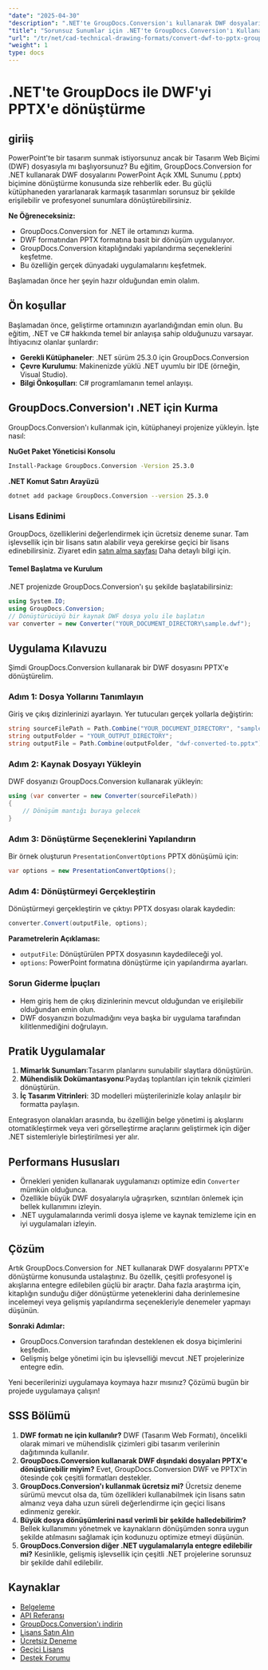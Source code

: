 ```yaml
---
"date": "2025-04-30"
"description": ".NET'te GroupDocs.Conversion'ı kullanarak DWF dosyalarını PowerPoint sunumlarına nasıl dönüştüreceğinizi öğrenin, tasarım sunum sürecinizi kolaylaştırın."
"title": "Sorunsuz Sunumlar için .NET'te GroupDocs.Conversion'ı Kullanarak DWF'yi PPTX'e Dönüştürme"
"url": "/tr/net/cad-technical-drawing-formats/convert-dwf-to-pptx-groupdocs-dotnet/"
"weight": 1
type: docs
---
```

# .NET'te GroupDocs ile DWF'yi PPTX'e dönüştürme
## giriiş
PowerPoint'te bir tasarım sunmak istiyorsunuz ancak bir Tasarım Web Biçimi (DWF) dosyasıyla mı başlıyorsunuz? Bu eğitim, GroupDocs.Conversion for .NET kullanarak DWF dosyalarını PowerPoint Açık XML Sunumu (.pptx) biçimine dönüştürme konusunda size rehberlik eder. Bu güçlü kütüphaneden yararlanarak karmaşık tasarımları sorunsuz bir şekilde erişilebilir ve profesyonel sunumlara dönüştürebilirsiniz.

**Ne Öğreneceksiniz:**
- GroupDocs.Conversion for .NET ile ortamınızı kurma.
- DWF formatından PPTX formatına basit bir dönüşüm uygulanıyor.
- GroupDocs.Conversion kitaplığındaki yapılandırma seçeneklerini keşfetme.
- Bu özelliğin gerçek dünyadaki uygulamalarını keşfetmek.

Başlamadan önce her şeyin hazır olduğundan emin olalım.

## Ön koşullar
Başlamadan önce, geliştirme ortamınızın ayarlandığından emin olun. Bu eğitim, .NET ve C# hakkında temel bir anlayışa sahip olduğunuzu varsayar. İhtiyacınız olanlar şunlardır:

- **Gerekli Kütüphaneler**: .NET sürüm 25.3.0 için GroupDocs.Conversion
- **Çevre Kurulumu**: Makinenizde yüklü .NET uyumlu bir IDE (örneğin, Visual Studio).
- **Bilgi Önkoşulları**: C# programlamanın temel anlayışı.

## GroupDocs.Conversion'ı .NET için Kurma
GroupDocs.Conversion'ı kullanmak için, kütüphaneyi projenize yükleyin. İşte nasıl:

**NuGet Paket Yöneticisi Konsolu**
```bash
Install-Package GroupDocs.Conversion -Version 25.3.0
```

**.NET Komut Satırı Arayüzü**
```bash
dotnet add package GroupDocs.Conversion --version 25.3.0
```

### Lisans Edinimi
GroupDocs, özelliklerini değerlendirmek için ücretsiz deneme sunar. Tam işlevsellik için bir lisans satın alabilir veya gerekirse geçici bir lisans edinebilirsiniz. Ziyaret edin [satın alma sayfası](https://purchase.groupdocs.com/buy) Daha detaylı bilgi için.

#### Temel Başlatma ve Kurulum
.NET projenizde GroupDocs.Conversion'ı şu şekilde başlatabilirsiniz:
```csharp
using System.IO;
using GroupDocs.Conversion;
// Dönüştürücüyü bir kaynak DWF dosya yolu ile başlatın
var converter = new Converter("YOUR_DOCUMENT_DIRECTORY\sample.dwf");
```

## Uygulama Kılavuzu
Şimdi GroupDocs.Conversion kullanarak bir DWF dosyasını PPTX'e dönüştürelim.

### Adım 1: Dosya Yollarını Tanımlayın
Giriş ve çıkış dizinlerinizi ayarlayın. Yer tutucuları gerçek yollarla değiştirin:
```csharp
string sourceFilePath = Path.Combine("YOUR_DOCUMENT_DIRECTORY", "sample.dwf");
string outputFolder = "YOUR_OUTPUT_DIRECTORY";
string outputFile = Path.Combine(outputFolder, "dwf-converted-to.pptx");
```

### Adım 2: Kaynak Dosyayı Yükleyin
DWF dosyanızı GroupDocs.Conversion kullanarak yükleyin:
```csharp
using (var converter = new Converter(sourceFilePath))
{
    // Dönüşüm mantığı buraya gelecek
}
```

### Adım 3: Dönüştürme Seçeneklerini Yapılandırın
Bir örnek oluşturun `PresentationConvertOptions` PPTX dönüşümü için:
```csharp
var options = new PresentationConvertOptions();
```

### Adım 4: Dönüştürmeyi Gerçekleştirin
Dönüştürmeyi gerçekleştirin ve çıktıyı PPTX dosyası olarak kaydedin:
```csharp
converter.Convert(outputFile, options);
```
**Parametrelerin Açıklaması:**
- `outputFile`: Dönüştürülen PPTX dosyasının kaydedileceği yol.
- `options`: PowerPoint formatına dönüştürme için yapılandırma ayarları.

### Sorun Giderme İpuçları
- Hem giriş hem de çıkış dizinlerinin mevcut olduğundan ve erişilebilir olduğundan emin olun.
- DWF dosyanızın bozulmadığını veya başka bir uygulama tarafından kilitlenmediğini doğrulayın.

## Pratik Uygulamalar
1. **Mimarlık Sunumları**:Tasarım planlarını sunulabilir slaytlara dönüştürün.
2. **Mühendislik Dokümantasyonu**:Paydaş toplantıları için teknik çizimleri dönüştürün.
3. **İç Tasarım Vitrinleri**: 3D modelleri müşterilerinizle kolay anlaşılır bir formatta paylaşın.

Entegrasyon olanakları arasında, bu özelliğin belge yönetimi iş akışlarını otomatikleştirmek veya veri görselleştirme araçlarını geliştirmek için diğer .NET sistemleriyle birleştirilmesi yer alır.

## Performans Hususları
- Örnekleri yeniden kullanarak uygulamanızı optimize edin `Converter` mümkün olduğunca.
- Özellikle büyük DWF dosyalarıyla uğraşırken, sızıntıları önlemek için bellek kullanımını izleyin.
- .NET uygulamalarında verimli dosya işleme ve kaynak temizleme için en iyi uygulamaları izleyin.

## Çözüm
Artık GroupDocs.Conversion for .NET kullanarak DWF dosyalarını PPTX'e dönüştürme konusunda ustalaştınız. Bu özellik, çeşitli profesyonel iş akışlarına entegre edilebilen güçlü bir araçtır. Daha fazla araştırma için, kitaplığın sunduğu diğer dönüştürme yeteneklerini daha derinlemesine incelemeyi veya gelişmiş yapılandırma seçenekleriyle denemeler yapmayı düşünün.

**Sonraki Adımlar:**
- GroupDocs.Conversion tarafından desteklenen ek dosya biçimlerini keşfedin.
- Gelişmiş belge yönetimi için bu işlevselliği mevcut .NET projelerinize entegre edin.

Yeni becerilerinizi uygulamaya koymaya hazır mısınız? Çözümü bugün bir projede uygulamaya çalışın!

## SSS Bölümü
1. **DWF formatı ne için kullanılır?** 
   DWF (Tasarım Web Formatı), öncelikli olarak mimari ve mühendislik çizimleri gibi tasarım verilerinin dağıtımında kullanılır.
2. **GroupDocs.Conversion kullanarak DWF dışındaki dosyaları PPTX'e dönüştürebilir miyim?**
   Evet, GroupDocs.Conversion DWF ve PPTX'in ötesinde çok çeşitli formatları destekler.
3. **GroupDocs.Conversion'ı kullanmak ücretsiz mi?** 
   Ücretsiz deneme sürümü mevcut olsa da, tüm özellikleri kullanabilmek için lisans satın almanız veya daha uzun süreli değerlendirme için geçici lisans edinmeniz gerekir.
4. **Büyük dosya dönüşümlerini nasıl verimli bir şekilde halledebilirim?**
   Bellek kullanımını yönetmek ve kaynakların dönüşümden sonra uygun şekilde atılmasını sağlamak için kodunuzu optimize etmeyi düşünün.
5. **GroupDocs.Conversion diğer .NET uygulamalarıyla entegre edilebilir mi?** 
   Kesinlikle, gelişmiş işlevsellik için çeşitli .NET projelerine sorunsuz bir şekilde dahil edilebilir.

## Kaynaklar
- [Belgeleme](https://docs.groupdocs.com/conversion/net/)
- [API Referansı](https://reference.groupdocs.com/conversion/net/)
- [GroupDocs.Conversion'ı indirin](https://releases.groupdocs.com/conversion/net/)
- [Lisans Satın Alın](https://purchase.groupdocs.com/buy)
- [Ücretsiz Deneme](https://releases.groupdocs.com/conversion/net/)
- [Geçici Lisans](https://purchase.groupdocs.com/temporary-license/)
- [Destek Forumu](https://forum.groupdocs.com/c/conversion/10)